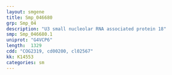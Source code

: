 ```yaml
---
layout: smgene
title: Smp_046680
grp: Smp_04
description: "U3 small nucleolar RNA associated protein 18"
smp: Smp_046680.1
uniprot: "G4VCP6"
length:  1329
cdd: "COG2319, cd00200, cl02567"
kk: K14553
categories: sm
---
```

